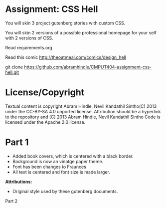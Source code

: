 Assignment: CSS Hell
====================

You will skin 3 project gutenberg stories with custom CSS.

You will skin 2 versions of a possible professional homepage for your
self with 2 versions of CSS.

Read requirements.org

Read this comic http://theoatmeal.com/comics/design_hell

git clone https://github.com/abramhindle/CMPUT404-assignment-css-hell.git

License/Copyright
=================

Textual content is copyright Abram Hindle, Nevil Kandathil Sintho(C) 2013 under the CC-BY-SA
4.0 unported license. Attribution should be a hyperlink to the
repository and (C) 2013 Abram Hindle, Nevil Kandathil Sintho
Code is licensed under the Apache 2.0 license.


Part 1
=================

- Added book covers, which is centered with a black border.
- Background is now an vinatge paper theme.
- Font has been changes to Fraunces
- All text is centered and font size is made larger.

**Attributions:**
- Original style used by these gutenberg documents.

Part 2
